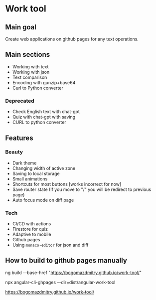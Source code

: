 # Work tool

## Main goal

Create web applications on github pages for any text operations.

## Main sections

- Working with text
- Working with json
- Text comparison
- Encoding with gunzip+base64
- Curl to Python converter 

### Deprecated

- Check English text with chat-gpt
- Quiz with chat-gpt with saving
- CURL to python converter

## Features

### Beauty

- Dark theme
- Changing width of active zone
- Saving to local storage
- Small animations
- Shortcuts for most buttons [works incorrect for now]
- Save router state (If you move to "/" you will be redirect to previous page)
- Auto focus mode on diff page

### Tech

- CI/CD with actions
- Firestore for quiz
- Adaptive to mobile
- Github pages
- Using `monaco-editor` for json and diff

## How to build to github pages manually

ng build --base-href "https://bogomazdmitry.github.io/work-tool/"

npx angular-cli-ghpages --dir=dist/angular-work-tool

https://bogomazdmitry.github.io/work-tool/
